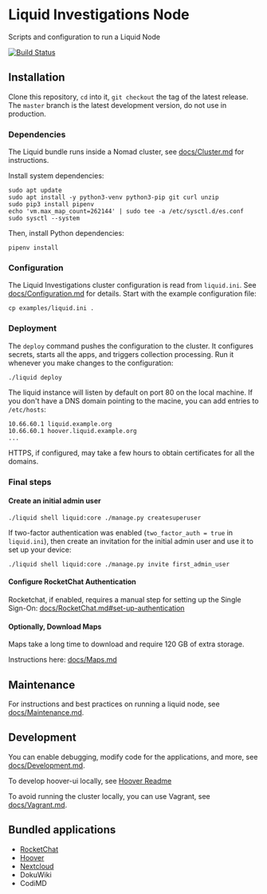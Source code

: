 # Liquid Investigations Node

Scripts and configuration to run a Liquid Node

[![Build Status](https://jenkins.liquiddemo.org/api/badges/liquidinvestigations/node/status.svg)](https://jenkins.liquiddemo.org/liquidinvestigations/node)


## Installation

Clone this repository, `cd` into it, `git checkout` the tag of the latest
release. The `master` branch is the latest development version, do not use in
production.


### Dependencies

The Liquid bundle runs inside a Nomad cluster, see [docs/Cluster.md](docs/Cluster.md)
for instructions.

Install system dependencies:

```shell
sudo apt update
sudo apt install -y python3-venv python3-pip git curl unzip
sudo pip3 install pipenv
echo 'vm.max_map_count=262144' | sudo tee -a /etc/sysctl.d/es.conf
sudo sysctl --system
```

Then, install Python dependencies:

```shell
pipenv install
```

### Configuration

The Liquid Investigations cluster configuration is read from `liquid.ini`. See
[docs/Configuration.md](docs/Configuration.md) for details. Start with the
example configuration file:

```shell
cp examples/liquid.ini .
```

### Deployment

The `deploy` command pushes the configuration to the cluster. It configures
secrets, starts all the apps, and triggers collection processing. Run it
whenever you make changes to the configuration:

```shell
./liquid deploy
```

The liquid instance will listen by default on port 80 on the local machine. If
you don't have a DNS domain pointing to the macine, you can add entries to
`/etc/hosts`:

```
10.66.60.1 liquid.example.org
10.66.60.1 hoover.liquid.example.org
...
```

HTTPS, if configured, may take a few hours to obtain certificates for all the
domains.

### Final steps

#### Create an initial admin user

```shell
./liquid shell liquid:core ./manage.py createsuperuser
```

If two-factor authentication was enabled (`two_factor_auth = true` in `liquid.ini`), then create an invitation for the initial admin user and use it to set up your device:

```shell
./liquid shell liquid:core ./manage.py invite first_admin_user
```

#### Configure RocketChat Authentication

Rocketchat, if enabled, requires a manual step for setting up the Single Sign-On: [docs/RocketChat.md#set-up-authentication](docs/RocketChat.md#set-up-authentication)

#### Optionally, Download Maps

Maps take a long time to download and require 120 GB of extra storage.

Instructions here: [docs/Maps.md](docs/Maps.md)


## Maintenance
For instructions and best practices on running a liquid node, see
[docs/Maintenance.md](docs/Maintenance.md).


## Development
You can enable debugging, modify code for the applications, and more, see
[docs/Development.md](docs/Development.md).

To develop hoover-ui locally, see
[Hoover Readme](https://github.com/liquidinvestigations/hoover-ui)

To avoid running the cluster locally, you can use Vagrant, see
[docs/Vagrant.md](docs/Vagrant.md).


## Bundled applications
* [RocketChat](docs/RocketChat.md)
* [Hoover](docs/Hoover.md)
* [Nextcloud](docs/Nextcloud.md)
* DokuWiki
* CodiMD
